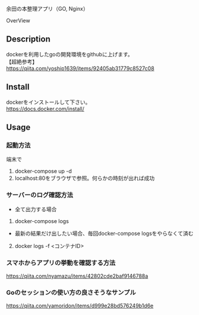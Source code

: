 余田の本整理アプリ（GO, Nginx）

OverView

## Description
dockerを利用したgoの開発環境をgithubに上げます。  
【超絶参考】  
https://qiita.com/yoship1639/items/92405ab31779c8527c08

## Install
dockerをインストールして下さい。  
https://docs.docker.com/install/

## Usage

### 起動方法  
端末で
1. docker-compose up -d
2. localhost:80をブラウザで参照。何らかの時刻が出れば成功

### サーバーのログ確認方法
* 全て出力する場合  
1. docker-compose logs
* 最新の結果だけ出したい場合、毎回docker-compose logsをやらなくて済む
2. docker logs -f <コンテナID>

### スマホからアプリの挙動を確認する方法
https://qiita.com/nyamazu/items/42802cde2baf9146788a

### Goのセッションの使い方の良さそうなサンプル
https://qiita.com/yamoridon/items/d999e28bd576249b1d6e
